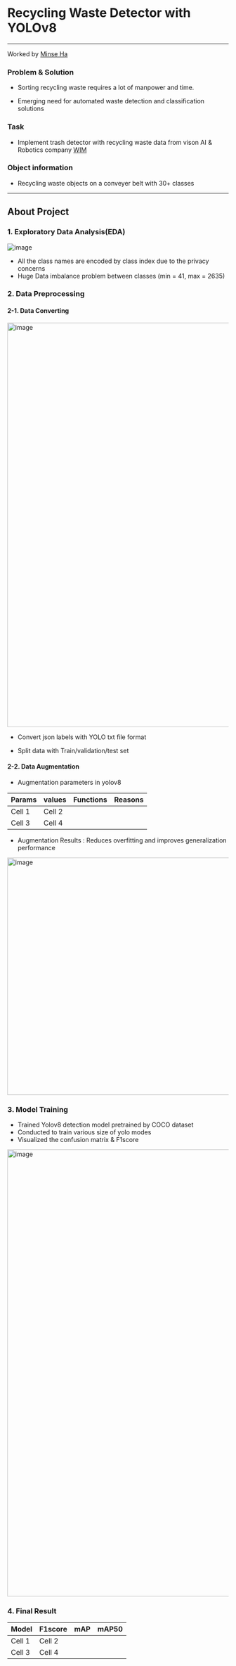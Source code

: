 # Recycling Waste Detector with YOLOv8
---
Worked by [Minse Ha](https://github.com/haminse)

### Problem & Solution

- Sorting recycling waste requires a lot of manpower and time.

- Emerging need for automated waste detection and classification solutions

### Task

- Implement trash detector with recycling waste data from vison AI & Robotics company [WIM](https://www.wimcorp.co.kr/)


### Object information

- Recycling waste objects on a conveyer belt with 30+ classes


---
## About Project

### 1. Exploratory Data Analysis(EDA)
![image](https://github.com/knu-on-plus/Trash_Detector/assets/68217111/ff65c5ca-317e-4e7e-9413-ee01c2d2750d)
- All the class names are encoded by class index due to the privacy concerns
- Huge Data imbalance problem between classes (min = 41, max = 2635)

### 2. Data Preprocessing

#### 2-1. Data Converting
<img width="920" alt="image" src="https://github.com/knu-on-plus/Trash_Detector/assets/68217111/2b6a5e6a-a0e6-40fa-b2f1-347467d95505">

- Convert json labels with YOLO txt file format

- Split data with Train/validation/test set

#### 2-2. Data Augmentation

- Augmentation parameters in yolov8

| Params   | values   | Functions | Reasons |
| ---------| ---------| ----------| --------|
| Cell 1   | Cell 2   |           |         |
| Cell 3   | Cell 4   |           |         |

- Augmentation Results : Reduces overfitting and improves generalization performance
<img width="540" alt="image" src="https://github.com/knu-on-plus/Trash_Detector/assets/68217111/54ca3395-dd88-4d8f-89d7-3c1f36a22fc1">


### 3. Model Training
- Trained Yolov8 detection model pretrained by COCO dataset
- Conducted to train various size of yolo modes
- Visualized the confusion matrix & F1score

<img width="1017" alt="image" src="https://github.com/knu-on-plus/Trash_Detector/assets/68217111/9b777b08-7d4a-4b80-9055-fb693082260e">


### 4. Final Result

| Model   | F1score   | mAP | mAP50 |
| ---------| ---------| ----------| --------|
| Cell 1   | Cell 2   |           |         |
| Cell 3   | Cell 4   |           |         |
